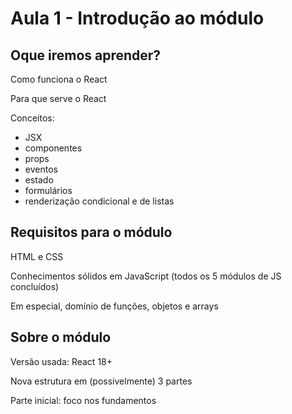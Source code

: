 # Aula 1 - Introdução ao módulo

## Oque iremos aprender?
Como funciona o React

Para que serve o React

Conceitos:
- JSX
- componentes
- props
- eventos
- estado
- formulários
- renderização condicional e de listas

## Requisitos para o módulo
HTML e CSS

Conhecimentos sólidos em JavaScript (todos os 5 módulos de JS concluídos)

Em especial, domínio de funções, objetos e arrays

## Sobre o módulo
Versão usada: React 18+

Nova estrutura em (possivelmente) 3 partes

Parte inicial: foco nos fundamentos